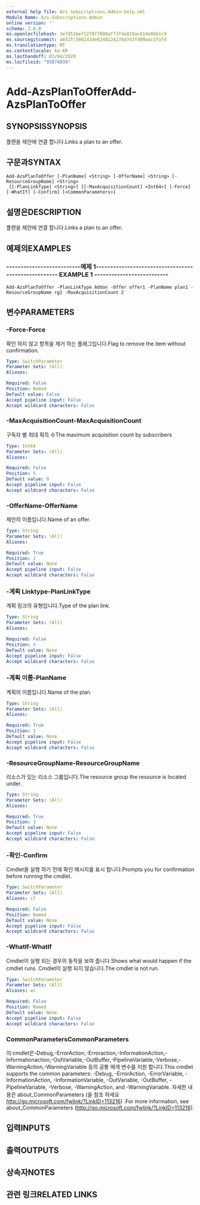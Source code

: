 ```yaml
---
external help file: Azs.Subscriptions.Admin-help.xml
Module Name: Azs.Subscriptions.Admin
online version: ''
schema: 2.0.0
ms.openlocfilehash: 3e7d51bef12f0f7808aff3fda819ac614e0bb1c9
ms.sourcegitcommit: a6f2fc500242de6248224278d743fd09aac2fafd
ms.translationtype: MT
ms.contentlocale: ko-KR
ms.lasthandoff: 03/04/2020
ms.locfileid: "93874830"
---
```

# <span data-ttu-id="35974-101">Add-AzsPlanToOffer</span><span class="sxs-lookup"><span data-stu-id="35974-101">Add-AzsPlanToOffer</span></span>

## <span data-ttu-id="35974-102">SYNOPSIS</span><span class="sxs-lookup"><span data-stu-id="35974-102">SYNOPSIS</span></span>
<span data-ttu-id="35974-103">플랜을 제안에 연결 합니다.</span><span class="sxs-lookup"><span data-stu-id="35974-103">Links a plan to an offer.</span></span>

## <span data-ttu-id="35974-104">구문과</span><span class="sxs-lookup"><span data-stu-id="35974-104">SYNTAX</span></span>

```
Add-AzsPlanToOffer [-PlanName] <String> [-OfferName] <String> [-ResourceGroupName] <String>
 [[-PlanLinkType] <String>] [[-MaxAcquisitionCount] <Int64>] [-Force] [-WhatIf] [-Confirm] [<CommonParameters>]
```

## <span data-ttu-id="35974-105">설명은</span><span class="sxs-lookup"><span data-stu-id="35974-105">DESCRIPTION</span></span>
<span data-ttu-id="35974-106">플랜을 제안에 연결 합니다.</span><span class="sxs-lookup"><span data-stu-id="35974-106">Links a plan to an offer.</span></span>

## <span data-ttu-id="35974-107">예제의</span><span class="sxs-lookup"><span data-stu-id="35974-107">EXAMPLES</span></span>

### <span data-ttu-id="35974-108">--------------------------예제 1--------------------------</span><span class="sxs-lookup"><span data-stu-id="35974-108">-------------------------- EXAMPLE 1 --------------------------</span></span>
```
Add-AzsPlanToOffer -PlanLinkType Addon -Offer offer1 -PlanName plan1 -ResourceGroupName rg1 -MaxAcquisitionCount 2
```

## <span data-ttu-id="35974-109">변수</span><span class="sxs-lookup"><span data-stu-id="35974-109">PARAMETERS</span></span>

### <span data-ttu-id="35974-110">-Force</span><span class="sxs-lookup"><span data-stu-id="35974-110">-Force</span></span>
<span data-ttu-id="35974-111">확인 하지 않고 항목을 제거 하는 플래그입니다.</span><span class="sxs-lookup"><span data-stu-id="35974-111">Flag to remove the item without confirmation.</span></span>

```yaml
Type: SwitchParameter
Parameter Sets: (All)
Aliases: 

Required: False
Position: Named
Default value: False
Accept pipeline input: False
Accept wildcard characters: False
```

### <span data-ttu-id="35974-112">-MaxAcquisitionCount</span><span class="sxs-lookup"><span data-stu-id="35974-112">-MaxAcquisitionCount</span></span>
<span data-ttu-id="35974-113">구독자 별 최대 획득 수</span><span class="sxs-lookup"><span data-stu-id="35974-113">The maximum acquisition count by subscribers</span></span>

```yaml
Type: Int64
Parameter Sets: (All)
Aliases: 

Required: False
Position: 5
Default value: 0
Accept pipeline input: False
Accept wildcard characters: False
```

### <span data-ttu-id="35974-114">-OfferName</span><span class="sxs-lookup"><span data-stu-id="35974-114">-OfferName</span></span>
<span data-ttu-id="35974-115">제안의 이름입니다.</span><span class="sxs-lookup"><span data-stu-id="35974-115">Name of an offer.</span></span>

```yaml
Type: String
Parameter Sets: (All)
Aliases: 

Required: True
Position: 2
Default value: None
Accept pipeline input: False
Accept wildcard characters: False
```

### <span data-ttu-id="35974-116">-계획 Linktype</span><span class="sxs-lookup"><span data-stu-id="35974-116">-PlanLinkType</span></span>
<span data-ttu-id="35974-117">계획 링크의 유형입니다.</span><span class="sxs-lookup"><span data-stu-id="35974-117">Type of the plan link.</span></span>

```yaml
Type: String
Parameter Sets: (All)
Aliases: 

Required: False
Position: 4
Default value: None
Accept pipeline input: False
Accept wildcard characters: False
```

### <span data-ttu-id="35974-118">-계획 이름</span><span class="sxs-lookup"><span data-stu-id="35974-118">-PlanName</span></span>
<span data-ttu-id="35974-119">계획의 이름입니다.</span><span class="sxs-lookup"><span data-stu-id="35974-119">Name of the plan.</span></span>

```yaml
Type: String
Parameter Sets: (All)
Aliases: 

Required: True
Position: 1
Default value: None
Accept pipeline input: False
Accept wildcard characters: False
```

### <span data-ttu-id="35974-120">-ResourceGroupName</span><span class="sxs-lookup"><span data-stu-id="35974-120">-ResourceGroupName</span></span>
<span data-ttu-id="35974-121">리소스가 있는 리소스 그룹입니다.</span><span class="sxs-lookup"><span data-stu-id="35974-121">The resource group the resource is located under.</span></span>

```yaml
Type: String
Parameter Sets: (All)
Aliases: 

Required: True
Position: 3
Default value: None
Accept pipeline input: False
Accept wildcard characters: False
```

### <span data-ttu-id="35974-122">-확인</span><span class="sxs-lookup"><span data-stu-id="35974-122">-Confirm</span></span>
<span data-ttu-id="35974-123">Cmdlet을 실행 하기 전에 확인 메시지를 표시 합니다.</span><span class="sxs-lookup"><span data-stu-id="35974-123">Prompts you for confirmation before running the cmdlet.</span></span>

```yaml
Type: SwitchParameter
Parameter Sets: (All)
Aliases: cf

Required: False
Position: Named
Default value: None
Accept pipeline input: False
Accept wildcard characters: False
```

### <span data-ttu-id="35974-124">-WhatIf</span><span class="sxs-lookup"><span data-stu-id="35974-124">-WhatIf</span></span>
<span data-ttu-id="35974-125">Cmdlet이 실행 되는 경우의 동작을 보여 줍니다.</span><span class="sxs-lookup"><span data-stu-id="35974-125">Shows what would happen if the cmdlet runs.</span></span>
<span data-ttu-id="35974-126">Cmdlet이 실행 되지 않습니다.</span><span class="sxs-lookup"><span data-stu-id="35974-126">The cmdlet is not run.</span></span>

```yaml
Type: SwitchParameter
Parameter Sets: (All)
Aliases: wi

Required: False
Position: Named
Default value: None
Accept pipeline input: False
Accept wildcard characters: False
```

### <span data-ttu-id="35974-127">CommonParameters</span><span class="sxs-lookup"><span data-stu-id="35974-127">CommonParameters</span></span>
<span data-ttu-id="35974-128">이 cmdlet은-Debug,-ErrorAction,-Erroraction,-InformationAction,-Informationaction,-OutVariable,-OutBuffer,-PipelineVariable,-Verbose,-WarningAction,-WarningVariable 등의 공통 매개 변수를 지원 합니다.</span><span class="sxs-lookup"><span data-stu-id="35974-128">This cmdlet supports the common parameters: -Debug, -ErrorAction, -ErrorVariable, -InformationAction, -InformationVariable, -OutVariable, -OutBuffer, -PipelineVariable, -Verbose, -WarningAction, and -WarningVariable.</span></span> <span data-ttu-id="35974-129">자세한 내용은 about_CommonParameters (을 참조 하세요 http://go.microsoft.com/fwlink/?LinkID=113216) .</span><span class="sxs-lookup"><span data-stu-id="35974-129">For more information, see about_CommonParameters (http://go.microsoft.com/fwlink/?LinkID=113216).</span></span>

## <span data-ttu-id="35974-130">입력</span><span class="sxs-lookup"><span data-stu-id="35974-130">INPUTS</span></span>

## <span data-ttu-id="35974-131">출력</span><span class="sxs-lookup"><span data-stu-id="35974-131">OUTPUTS</span></span>

## <span data-ttu-id="35974-132">상속자</span><span class="sxs-lookup"><span data-stu-id="35974-132">NOTES</span></span>

## <span data-ttu-id="35974-133">관련 링크</span><span class="sxs-lookup"><span data-stu-id="35974-133">RELATED LINKS</span></span>

